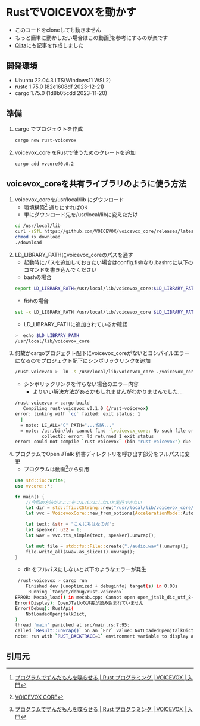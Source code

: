 # RustでVOICEVOXを動かす
* このコードをcloneしても動きません
* もっと簡単に動かしたい場合はこの動画[^1]を参考にするのが楽です
* [Qiita](https://qiita.com/Hikakkun/items/ef76edd1efd96f8f2c22)にも記事を作成しました

## 開発環境
* Ubuntu 22.04.3 LTS(Windows11 WSL2)
* rustc 1.75.0 (82e1608df 2023-12-21)
* cargo 1.75.0 (1d8b05cdd 2023-11-20)

## 準備
1. cargo でプロジェクトを作成
    ```bash
    cargo new rust-voicevox
    ```
2. voicevox_core をRustで使うためのクレートを追加
    ```bash
    cargo add vvcore@0.0.2
    ```

## voicevox_coreを共有ライブラリのように使う方法
1. voicevox_coreを/usr/local/lib にダウンロード
    * 環境構築[^2] 通りにすればOK
    * 単にダウンロード先を/usr/local/libに変えただけ
    ```bash
    cd /usr/local/lib
    curl -sSfL https://github.com/VOICEVOX/voicevox_core/releases/latest/download/download-linux-x64 -o download
    chmod +x download
    ./download
    ```
2. LD_LIBRARY_PATHにvoicevox_coreのパスを通す
    * 起動時にパスを追加しておきたい場合はconfig.fishなり.bashrcに以下のコマンドを書き込んでください
    * bashの場合
    ```bash 
    export LD_LIBRARY_PATH=/usr/local/lib/voicevox_core:$LD_LIBRARY_PATH
    ```
    * fishの場合
    ```bash 
    set -x LD_LIBRARY_PATH /usr/local/lib/voicevox_core $LD_LIBRARY_PATH
    ```
    * LD_LIBRARY_PATHに追加されているか確認
    ```bash
    >  echo $LD_LIBRARY_PATH  
    /usr/local/lib/voicevox_core
    ```
3. 何故かcargoプロジェクト配下にvoicevox_coreがないとコンパイルエラーになるのでプロジェクト配下にシンボリックリンクを追加
    ```bash
    /rust-voicevox >  ln -s /usr/local/lib/voicevox_core ./voicevox_core 
    ```
    * シンボリックリンクを作らない場合のエラー内容
        * よりいい解決方法があるかもしれませんがわかりませんでした...
    ```bash
    /rust-voicevox > cargo build                                                            
       Compiling rust-voicevox v0.1.0 (/rust-voicevox)
    error: linking with `cc` failed: exit status: 1
      |
      = note: LC_ALL="C" PATH="...省略..."
      = note: /usr/bin/ld: cannot find -lvoicevox_core: No such file or directory
              collect2: error: ld returned 1 exit status
    error: could not compile `rust-voicevox` (bin "rust-voicevox") due to previous error    
    ```
4. プログラムでOpen JTalk 辞書ディレクトリを呼び出す部分をフルパスに変更
    * プログラムは動画[^1]から引用
    ```Rust:src/main.rs
    use std::io::Write;
    use vvcore::*;
    
    fn main() {
        //今回の方法だとここをフルパスにしないと実行できない
        let dir = std::ffi::CString::new("/usr/local/lib/voicevox_core/open_jtalk_dic_utf_8-1.11").unwrap();
        let vvc = VoicevoxCore::new_from_options(AccelerationMode::Auto, 0, true, dir.as_c_str()).unwrap();
    
        let text: &str = "こんにちはなのだ";
        let speaker: u32 = 1;
        let wav = vvc.tts_simple(text, speaker).unwrap();
    
        let mut file = std::fs::File::create("./audio.wav").unwrap();
        file.write_all(&wav.as_slice()).unwrap();
    }
    ```
    * dir をフルパスにしないと以下のようなエラーが発生
    ```bash
     /rust-voicevox > cargo run
        Finished dev [unoptimized + debuginfo] target(s) in 0.00s
         Running `target/debug/rust-voicevox`
    ERROR: Mecab_load() in mecab.cpp: Cannot open open_jtalk_dic_utf_8-1.11.
    Error(Display): OpenJTalkの辞書が読み込まれていません
    Error(Debug): RustApi(
        NotLoadedOpenjtalkDict,
    )
    thread 'main' panicked at src/main.rs:7:95:
    called `Result::unwrap()` on an `Err` value: NotLoadedOpenjtalkDictError
    note: run with `RUST_BACKTRACE=1` environment variable to display a backtrace   
    ```

## 引用元
[^1]: [プログラムでずんだもんを喋らせる | Rust プログラミング | VOICEVOX | 入門](https://www.youtube.com/watch?v=xpKTHPuIQoI)
[^2]: [VOICEVOX CORE](https://github.com/VOICEVOX/voicevox_core/blob/main/README.md)